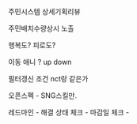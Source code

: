 
주민시스템 상세기획리뷰 

주민배치수량상시 노출 

행복도? 피로도? 

이동 애니 ? up down 

필터갱신 조건 nct랑 같은가 

오픈스펙 - SNG스킬만. 



레드마인 - 해결 상태 체크 
		- 마감일 체크
		- 

